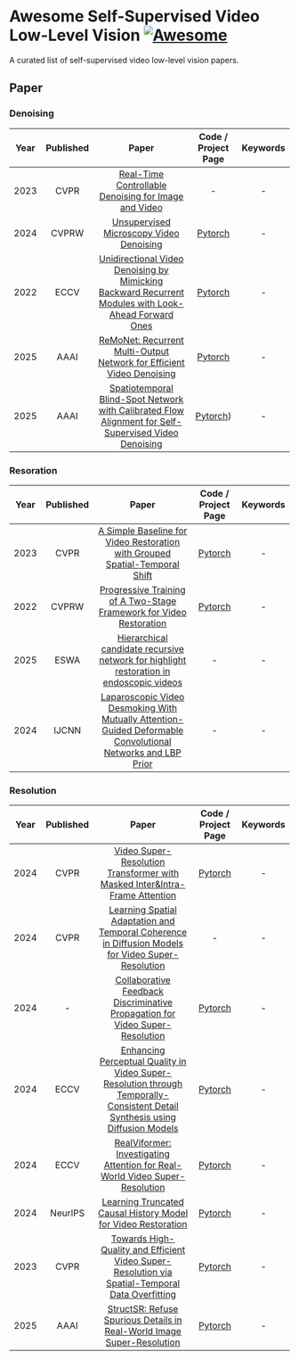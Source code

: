 # Awesome Self-Supervised Video Low-Level Vision [![Awesome](https://awesome.re/badge-flat2.svg)](https://awesome.re)
A curated list of self-supervised video low-level vision papers.

## Paper
### Denoising
| Year | Published | Paper | Code / Project Page | Keywords |
| :--------: | :--------: | :--------: | :--------: | :--------: |
| 2023 | CVPR | [Real-Time Controllable Denoising for Image and Video](https://ieeexplore.ieee.org/document/10203779)|-|-|
| 2024 | CVPRW | [Unsupervised Microscopy Video Denoising](https://ieeexplore.ieee.org/document/10678589)|[Pytorch](https://github.com/maryaiyetigbo/UMVD)|-|
| 2022 | ECCV | [Unidirectional Video Denoising by Mimicking Backward Recurrent Modules with Look-Ahead Forward Ones](https://link.springer.com/chapter/10.1007/978-3-031-19797-0_34)|[Pytorch](https://github.com/nagejacob/FloRNN)|-|
| 2025 | AAAI | [ReMoNet: Recurrent Multi-Output Network for Efficient Video Denoising](https://ojs.aaai.org/index.php/AAAI/article/view/32242)|[Pytorch](https://github.com/ZKCCZ/STBN)|-|
| 2025 | AAAI | [Spatiotemporal Blind-Spot Network with Calibrated Flow Alignment for Self-Supervised Video Denoising](https://ojs.aaai.org/index.php/AAAI/article/view/20182)|[Pytorch]([https://ojs.aaai.org/index.php/AAAI/article/view/32242))|-|


### Resoration
| Year | Published | Paper | Code / Project Page | Keywords |
| :--------: | :--------: | :--------: | :--------: | :--------: |
| 2023 | CVPR | [A Simple Baseline for Video Restoration with Grouped Spatial-Temporal Shift](https://ieeexplore.ieee.org/document/10203329)|[Pytorch](https://github.com/dasongli1/Shift-Net)|-|
| 2022 | CVPRW | [Progressive Training of A Two-Stage Framework for Video Restoration](https://ieeexplore.ieee.org/document/10203329)|[Pytorch](https://github.com/ryanxingql/winner-ntire22-vqe)|-|
| 2025 | ESWA | [Hierarchical candidate recursive network for highlight restoration in endoscopic videos](https://www.sciencedirect.com/science/article/pii/S0957417424026873?via%3Dihub)|-|-|
| 2024 | IJCNN | [Laparoscopic Video Desmoking With Mutually Attention-Guided Deformable Convolutional Networks and LBP Prior](https://ieeexplore.ieee.org/document/10651249)|-|-|

### Resolution
| Year | Published | Paper | Code / Project Page | Keywords |
| :--------: | :--------: | :--------: | :--------: | :--------: |
| 2024 | CVPR | [Video Super-Resolution Transformer with Masked Inter&Intra-Frame Attention](https://ieeexplore.ieee.org/document/10656731)|[Pytorch](https://github.com/LabShuHangGU/MIA-VSR)|-|
| 2024 | CVPR | [Learning Spatial Adaptation and Temporal Coherence in Diffusion Models for Video Super-Resolution](https://arxiv.org/pdf/2403.17000.pdf)|-|-|
| 2024 | - | [Collaborative Feedback Discriminative Propagation for Video Super-Resolution](https://arxiv.org/abs/2404.04745)|[Pytorch](https://github.com/House-Leo/CFDVSR)|-|
| 2024 | ECCV | [Enhancing Perceptual Quality in Video Super-Resolution through Temporally-Consistent Detail Synthesis using Diffusion Models](https://www.ecva.net/papers/eccv_2024/papers_ECCV/papers/01824.pdf)|[Pytorch](https://github.com/claudiom4sir/StableVSR)|-|
| 2024 | ECCV | [RealViformer: Investigating Attention for Real-World Video Super-Resolution](https://www.ecva.net/papers/eccv_2024/papers_ECCV/papers/04277.pdf)|[Pytorch](https://github.com/Yuehan717/RealViformer)|-|
| 2024 | NeurIPS | [Learning Truncated Causal History Model for Video Restoration](https://arxiv.org/pdf/2410.03936)|[Pytorch](https://github.com/Ascend-Research/Turtle)|-|
| 2023 | CVPR | [Towards High-Quality and Efficient Video Super-Resolution via Spatial-Temporal Data Overfitting](https://arxiv.org/pdf/2303.08331.pdf)|[Pytorch](https://github.com/coulsonlee/STDO-CVPR2023)|-|
| 2025 | AAAI | [StructSR: Refuse Spurious Details in Real-World Image Super-Resolution](https://arxiv.org/abs/2501.05777)|[Pytorch](https://github.com/LYCEXE/StructSR)|-|
